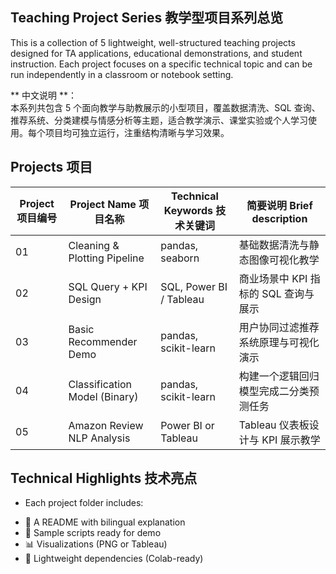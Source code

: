 ## Teaching Project Series 教学型项目系列总览

This is a collection of 5 lightweight, well-structured teaching projects designed for TA applications, educational demonstrations, and student instruction. Each project focuses on a specific technical topic and can be run independently in a classroom or notebook setting.

** 中文说明 **：  
本系列共包含 5 个面向教学与助教展示的小型项目，覆盖数据清洗、SQL 查询、推荐系统、分类建模与情感分析等主题，适合教学演示、课堂实验或个人学习使用。每个项目均可独立运行，注重结构清晰与学习效果。

## Projects 项目

| Project 项目编号 | Project Name 项目名称 | Technical Keywords 技术关键词 | 简要说明 Brief description |
|----------------|----------------------------|-----------------------------|---------------------------------|
| 01       | Cleaning & Plotting Pipeline     | pandas, seaborn             | 基础数据清洗与静态图像可视化教学      |
| 02       | SQL Query + KPI Design           | SQL, Power BI / Tableau     | 商业场景中 KPI 指标的 SQL 查询与展示 |
| 03       | Basic Recommender Demo           | pandas, scikit-learn        | 用户协同过滤推荐系统原理与可视化演示   |
| 04       | Classification Model (Binary)    | pandas, scikit-learn        | 构建一个逻辑回归模型完成二分类预测任务  |
| 05       | Amazon Review NLP Analysis       | Power BI or Tableau         | Tableau 仪表板设计与 KPI 展示教学 |

## Technical Highlights 技术亮点
* Each project folder includes:

- 📄 A README with bilingual explanation  
- 🧪 Sample scripts ready for demo  
- 📊 Visualizations (PNG or Tableau)  
- 🧰 Lightweight dependencies (Colab-ready)
